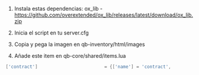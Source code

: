 1. Instala estas dependencias:
    ox_lib - https://github.com/overextended/ox_lib/releases/latest/download/ox_lib.zip

2. Inicia el script en tu server.cfg

3. Copia y pega la imagen en qb-inventory/html/images

4. Añade este item en qb-core/shared/items.lua

```lua
['contract'] 			 		 	 = {['name'] = 'contract', 							['label'] = 'Contrato', 				    ['weight'] = 100, 		['type'] = 'item', 		['image'] = 'contract.png', 		        ['unique'] = false, 	['useable'] = true, 	['shouldClose'] = false,   ['combinable'] = nil,   ['description'] = 'Usado para vender/transferir vehículos.'},
```


